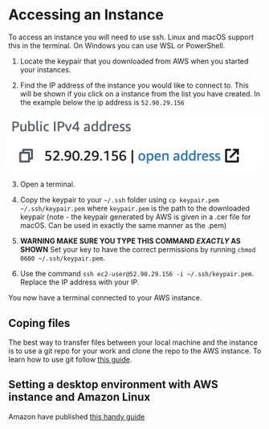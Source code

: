 # Accessing an Instance

To access an instance you will need to use ssh. Linux and macOS support this in the terminal. On Windows you can use WSL or PowerShell.

1. Locate the keypair that you downloaded from AWS when you started your instances.

2. Find the IP address of the instance you would like to connect to. This will be shown if you click on a instance from the list you have created. In the example below the ip address is `52.90.29.156`

![ip address](content/ip-address.png)

3. Open a terminal.

4. Copy the keypair to your `~/.ssh` folder using `cp keypair.pem ~/.ssh/keypair.pem` where `keypair.pem` is the path to the downloaded keypair (note -	the keypair generated by AWS is given in a .cer file for macOS. Can be used in exactly the same manner as the .pem)

4. **WARNING MAKE SURE YOU TYPE THIS COMMAND *EXACTLY* AS SHOWN** Set your key to have the correct permissions by running `chmod 0600 ~/.ssh/keypair.pem`. 

5. Use the command `ssh ec2-user@52.90.29.156 -i ~/.ssh/keypair.pem`. Replace the IP address with your IP.

You now have a terminal connected to your AWS instance.

## Coping files

The best way to transfer files between your local machine and the instance is to use a git repo for your work and clone the repo to the AWS instance. To learn how to use git follow [this guide](https://www.ole.bris.ac.uk/bbcswebdav/users/csxdb/pub/git/index.html).

<!--- Alternatively, consider using Filezilla (take extreme caution when downloading FileZilla as **some vendors bundle it with Malware!!**):

1.	Download and install FileZilla on your local machine
2.	Open the menu File -> Site Manager
3.	Click on New site, select SFTP as Protocol, fill in Host with your AWS Instance IP and Port with 22
4.	Select Key file as Logon Type, fill in User and Keyfile with ec2-user and your pem key
5.	Connect 
--->

## Setting a desktop environment with AWS instance and Amazon Linux

Amazon have published [this handy guide](https://aws.amazon.com/premiumsupport/knowledge-center/ec2-linux-2-install-gui/)
